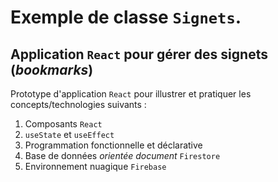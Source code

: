 # Exemple de classe `Signets`.
## Application `React` pour gérer des signets (*bookmarks*)

Prototype d'application `React` pour illustrer et pratiquer les concepts/technologies suivants : 
1. Composants `React`
2. `useState` et `useEffect`
3. Programmation fonctionnelle et déclarative
4. Base de données *orientée document* `Firestore`
5. Environnement nuagique `Firebase`